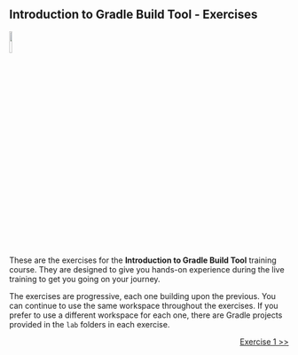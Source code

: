 ## Introduction to Gradle Build Tool - Exercises

<p align="left">
<img width="10%" height="10%" src="https://user-images.githubusercontent.com/120980/174325546-8558160b-7f16-42cb-af0f-511849f22ebc.png">
</p>

These are the exercises for the **Introduction to Gradle Build Tool**
training course. They are designed to give you hands-on experience
during the live training to get you going on your journey.

The exercises are progressive, each one building upon the previous. You can
continue to use the same workspace throughout the exercises. If you prefer
to use a different workspace for each one, there are Gradle projects provided
in the `lab` folders in each exercise.

<p align="right">
<a href="https://github.com/gradle/build-tool-training-exercises/tree/main/Introduction_to_Gradle_Build_Tool/exercise1">Exercise 1 >></a>
</p>

